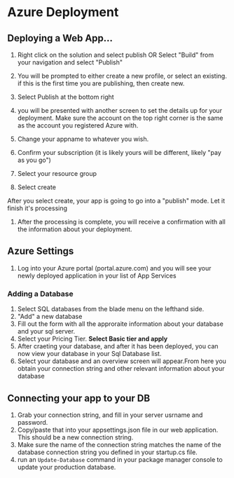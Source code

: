 # Azure Deployment

## Deploying a Web App...

1. Right click on the solution and select publish OR Select "Build" from your navigation and select "Publish"

1. You will be prompted to either create a new profile, or select an existing. if this is the first time you are publishing, then create new.
1. Select Publish at the bottom right

1.  you will be presented with another screen to set the details up for your deployment. Make sure the account on the top right corner is the same
as the account you registered Azure with.
1. Change your appname to whatever you wish. 
1. Confirm your subscription (it is likely yours will be different, likely "pay as you go")
1. Select your resource group
1. Select create

After you select create, your app is going to go into a "publish" mode. Let it finish it's processing

1. After the processing is complete, you will receive a confirmation with all the information about your deployment. 

## Azure Settings

1. Log into your Azure portal (portal.azure.com) and you will see your newly deployed application in your list of App Services

### Adding a Database

1. Select SQL databases from the blade menu on the lefthand side. 
1. "Add" a new database
1. Fill out the form with all the approraite information about your database and your sql server. 
1. Select your Pricing Tier. **Select Basic tier and apply**
1. After craeting your database, and after it has been deployed, you can now view your database in your Sql Database list.
1. Select your database and an overview screen will appear.From here you obtain your connection string and other relevant information about your database

## Connecting your app to your DB

1. Grab your connection string, and fill in your server usrname and password. 
1. Copy/paste that into your appsettings.json file in our web application. This should be a new connection string.
1. Make sure the name of the connection string matches the name of the database connection string you defined in your startup.cs file. 
1. run an `Update-Database` command in your package manager console to update your production database. 

